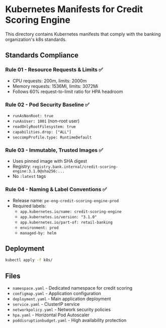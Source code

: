 # Kubernetes Manifests for Credit Scoring Engine

This directory contains Kubernetes manifests that comply with the banking organization's k8s standards.

## Standards Compliance

### Rule 01 - Resource Requests & Limits ✅
- CPU requests: 200m, limits: 2000m
- Memory requests: 1536Mi, limits: 3072Mi
- Follows 60% request-to-limit ratio for HPA headroom

### Rule 02 - Pod Security Baseline ✅
- `runAsNonRoot: true`
- `runAsUser: 1001` (non-root user)
- `readOnlyRootFilesystem: true`
- `capabilities.drop: ["ALL"]`
- `seccompProfile.type: RuntimeDefault`

### Rule 03 - Immutable, Trusted Images ✅
- Uses pinned image with SHA digest
- Registry: `registry.bank.internal/credit-scoring-engine:3.1.0@sha256:...`
- No `:latest` tags

### Rule 04 - Naming & Label Conventions ✅
- Release name: `pe-eng-credit-scoring-engine-prod`
- Required labels:
  - `app.kubernetes.io/name: credit-scoring-engine`
  - `app.kubernetes.io/version: "3.1.0"`
  - `app.kubernetes.io/part-of: retail-banking`
  - `environment: prod`
  - `managed-by: helm`

## Deployment

```bash
kubectl apply -f k8s/
```

## Files

- `namespace.yaml` - Dedicated namespace for credit scoring
- `configmap.yaml` - Application configuration
- `deployment.yaml` - Main application deployment
- `service.yaml` - ClusterIP service
- `networkpolicy.yaml` - Network security policies
- `hpa.yaml` - Horizontal Pod Autoscaler
- `poddisruptionbudget.yaml` - High availability protection
